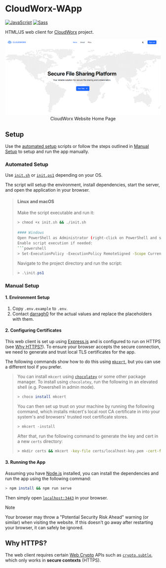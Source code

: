 # CloudWorx-WApp
[![JavaScript](https://img.shields.io/badge/JavaScript-F7DF1E?logo=javascript&logoColor=000)](https://www.javascript.com)
[![Sass](https://img.shields.io/badge/Sass-C69?logo=sass&logoColor=fff)](https://sass-lang.com)

HTML/JS web client for [CloudWorx](https://github.com/Nanda128/CloudWorx-Backend) project.

<p align="center">
    <img alt="Home Page Screenshot" src="./docs/img/png/home.png" />
    <br />
    CloudWorx Website Home Page
</p>

## Setup
Use the [automated setup](#automated-setup) scripts or follow the steps outlined in [Manual Setup](#manual-setup) to setup and run the app manually.

### Automated Setup
Use [`init.sh`](./init.sh) or [`init.ps1`](./init.ps1) depending on your OS.

The script will setup the environment, install dependencies, start the server, and open the application in your browser.

> #### Linux and macOS
> Make the script executable and run it:
> ```sh
> > chmod +x init.sh && ./init.sh
>
> #### Windows
> Open PowerShell as Administrator (right-click on PowerShell and select "Run as Administrator")
> Enable script execution if needed:
> ```powershell
> > Set-ExecutionPolicy -ExecutionPolicy RemoteSigned -Scope CurrentUser
> ```
> Navigate to the project directory and run the script:
> ```powershell
> > .\init.ps1
> ```

### Manual Setup

#### 1. Environment Setup
1. Copy `.env.example` to `.env`.
2. Contact [darragh0](https://github.com/darragh0) for the actual values and replace the placeholders with them.

#### 2. Configuring Certificates
This web client is set up using [Express.js](https://expressjs.com) and is configured to run on HTTPS (see [Why HTTPS?](#why-https)). To ensure your browser accepts the secure connection, we need to generate and trust local TLS certificates for the app.

The following commands show how to do this using [`mkcert`](https://github.com/FiloSottile/mkcert), but you can use a different tool if you prefer.

> You can install `mkcert` using [`chocolatey`](https://chocolatey.org/) or some other package manager. To install using `chocolatey`, run the following in an elevated shell (e.g. Powershell in admin mode).
> ```sh
> > choco install mkcert
> ```
>
> You can then set up trust on your machine by running the following command, which installs mkcert's local root CA certificate in into your system's and browsers' trusted root certificate stores. 
> ```sh
> > mkcert -install
> ```
>
> After that, run the following command to generate the key and cert in a new `certs` directory:
> ```sh
> > mkdir certs && mkcert -key-file certs/localhost-key.pem -cert-file certs/localhost.pem localhost
> ```
>

#### 3. Running the App
Assuming you have [Node.js](https://nodejs.org/en) installed, you can install the dependencies and run the app using the following command:
```sh
> npm install && npm run serve
```
Then simply open [`localhost:3443`](https://localhost:3443) in your browser.

> [!NOTE]
> Your browser may throw a "Potential Security Risk Ahead" warning (or similar) when visiting the website. If this doesn't go away after restarting your browser, it can safely be ignored.

## Why HTTPS?
The web client requires certain [Web Crypto](https://developer.mozilla.org/en-US/docs/Web/API/Web_Crypto_API) APIs such as [`crypto.subtle`](https://developer.mozilla.org/en-US/docs/Web/API/Crypto/subtle), which only works in **secure contexts** (HTTPS).

